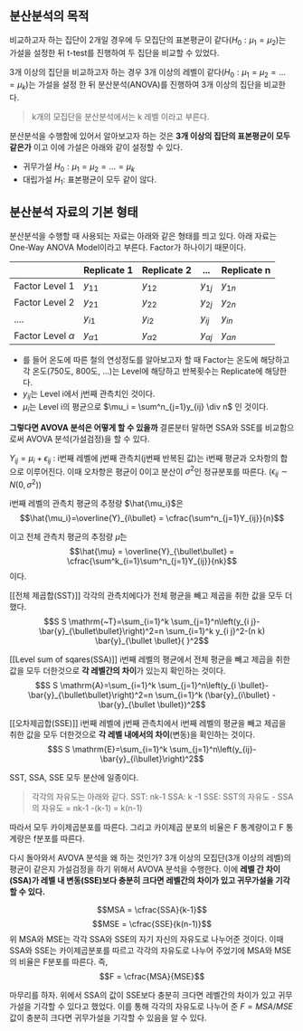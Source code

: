 ## 분산분석의 목적

비교하고자 하는 집단이 2개일 경우에 두 모집단의 표본평균이 같다($H_0: \mu_1 = \mu_2$)는 가설을 설정한 뒤 t-test를 진행하여 두 집단을 비교할 수 있었다.

3개 이상의 집단을 비교하고자 하는 경우 3개 이상의 레벨이 같다($H_0: \mu_1 = \mu_2 = ... = \mu_k$)는 가설을 설정 한 뒤 분산분석(ANOVA)를 진행하여 3개 이상의 집단을 비교한다. 

> k개의 모집단을 분산분석에서는 k 레벨 이라고 부른다. 

분산분석을 수행함에 있어서 알아보고자 하는 것은 **3개 이상의 집단의 표본평균이 모두 같은가** 이고 이에 가설은 아래와 같이 설정할 수 있다.
* 귀무가설 $H_0: \mu_1 = \mu_2 = ... = \mu_k$
* 대립가설 $H_1:$ 표본평균이 모두 같이 않다.


## 분산분석 자료의 기본 형태
분산분석을 수행할 때 사용되는 자료는 아래와 같은 형태를 띄고 있다. 아래 자료는 One-Way ANOVA Model이라고 부른다. Factor가 하나이기 때문이다. 

|                       | Replicate 1    | Replicate 2    |       ...            | Replicate n    |
| --------------------- | -------------- | -------------- | -------------- | -------------- |
| Factor Level 1        | $y_{11}$       | $y_{12}$       | $y_{1j}$       | $y_{1n}$       |
| Factor Level 2        | $y_{21}$       | $y_{22}$       | $y_{2j}$       | $y_{2n}$       |
| ....                  | $y_{i1}$       | $y_{i2}$       | $y_{ij}$       | $y_{in}$               |
| Factor Level $\alpha$ | $y_{\alpha 1}$ | $y_{\alpha 2}$ | $y_{\alpha j}$ | $y_{\alpha n}$ |

* 를 들어 온도에 따른 철의 연성정도를 알아보고자 할 때 Factor는 온도에 해당하고 각 온도(750도, 800도, ...)는 Level에 해당하고 반복횟수는 Replicate에 해당한다. 
* ${y_{ij}}$는 Level i에서 j번째 관측치인 것이다. 
* $\mu_i$는 Level i의 평균으로 $\mu_i = \sum^n_{j=1}y_{ij} \div n$ 인 것이다.  


**그렇다면 AVOVA 분석은 어떻게 할 수 있을까** 
결론분터 말하면 SSA와 SSE를 비교함으로써 AVOVA 분석(가설검정)을 할 수 있다. 

$Y_{ij} = \mu_i + \epsilon_{ij}$ : i번째 레벨에 j번째 관측치(j번째 반복된 값)는 i번째 평균과 오차항의 합으로 이루어진다. 이때 오차항은 평균이 0이고 분산이 $\sigma^2$인 정규분포를 따른다. ($\epsilon_{ij} \sim N(0, \sigma^2)$) 


i번째 레벨의 관측치 평균의 추정량 $\hat{\mu_i}$은 
$$\hat{\mu_i}=\overline{Y}_{i\bullet} = \cfrac{\sum^n_{j=1}Y_{ij}}{n}$$

이고 전체 관측치 평균의 추정량 $\hat{\mu}$는 
$$\hat{\mu} = \overline{Y}_{\bullet\bullet} = \cfrac{\sum^k_{i=1}\sum^n_{j=1}Y_{ij}}{nk}$$
이다.  

[[전체 제곱합(SST)]]
각각의 관측치에다가 전체 평균을 빼고 제곱을 취한 값을 모두 더했다.
$$S S \mathrm{~T}=\sum_{i=1}^k \sum_{j=1}^n\left(y_{i j}-\bar{y}_{\bullet\bullet}\right)^2=n \sum_{i=1}^k y_{i j}^2-(n k) \bar{y}_{\bullet \bullet}{ }^2$$

[[Level sum of sqares(SSA)]]
i번째 레벨의 평균에서 전체 평균을 빼고 제곱을 취한 값을 모두 더한것으로 **각 레벨간의 차이**가 있는지 확인하는 것이다. 
$$S S \mathrm{A}=\sum_{i=1}^k \sum_{j=1}^n\left(y_{i \bullet}-\bar{y}_{\bullet\bullet}\right)^2=n \sum_{i=1}^k (\bar{y}_{i\bullet} - \bar{y}_{\bullet \bullet})^2$$

[[오차제곱합(SSE)]]
i번째 레벨에 j번째 관측치에서 i번째 레벨의 평균을 빼고 제곱을 취한 값을 모두 더한것으로 **각 레벨 내에서의 차이**(변동)을 확인하는 것이다. 
$$S S \mathrm{E}=\sum_{i=1}^k \sum_{j=1}^n\left(y_{ij}-\bar{y}_{i\bullet}\right)^2$$

SST, SSA, SSE 모두 분산에 일종이다.

> 각각의 자유도는 아래와 같다.
> SST: nk-1
> SSA: k -1
> SSE: SST의 자유도 - SSA의 자유도 = nk-1 -(k-1) = k(n-1) 

따라서 모두 카이제곱분포를 따른다.
그리고 카이제곱 분포의 비율은 F 통계량이고 F 통계량은 f분포를 따른다. 


다시 돌아와서 AVOVA 분석을 왜 하는 것인가? 3개 이상의 모집단(3개 이상의 레벨)의 평균이 같은지 가설검정을 하기 위해서 AVOVA 분석을 수행한다. 
이에 **레벨 간 차이(SSA)가 레벨 내 변동(SSE)보다 충분히 크다면 레벨간의 차이가 있고 귀무가설을 기각할 수 있다.** 


$$MSA = \cfrac{SSA}{k-1}$$
$$MSE = \cfrac{SSE}{k(n-1)}$$
위 MSA와 MSE는 각각 SSA와 SSE의 자기 자신의 자유도로 나누어준 것이다. 
이때 SSA와 SSE는 카이제곱분포를 따르고 각각의 자유도로 나누어 주었기에 MSA와 MSE의 비율은 F분포를 따른다. 즉,
$$F = \cfrac{MSA}{MSE}$$

마무리를 하자. 
위에서 SSA의 값이 SSE보다 충분히 크다면 레벨간의 차이가 있고 귀무가설을 기각할 수 있다고 했었다. 이를 통해 각각의 자유도로 나누어 준 $F=MSA/MSE$ 값이 충분히 크다면 귀무가설을 기각할 수 있음을 알 수 있다. 